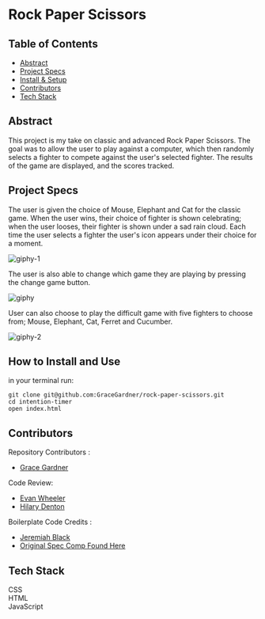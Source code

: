 # Rock Paper Scissors


## Table of Contents   
  - [Abstract](#abstract)   
  - [Project Specs](#project-specs)   
  - [Install & Setup](#set-up)
  - [Contributors](#contributors)   
  - [Tech Stack](#tech-stack)   

## Abstract  
This project is my take on classic and advanced Rock Paper Scissors. The goal was to allow the user to play against a computer, which then randomly selects a fighter to compete against the user's selected fighter. The results of the game are displayed, and the scores tracked.

## Project Specs  

The user is given the choice of Mouse, Elephant and Cat for the classic game. When the user wins, their choice of fighter is shown celebrating; when the user looses, their fighter is shown under a sad rain cloud. Each time the user selects a fighter the user's icon appears under their choice for a moment.

![giphy-1](https://user-images.githubusercontent.com/42048868/142074666-30423c2c-cc5e-42c8-8d9d-0e5ace980e66.gif)

The user is also able to change which game they are playing by pressing the change game button.

![giphy](https://user-images.githubusercontent.com/42048868/142074993-bd54642f-1b35-46f3-94e9-ca129bba4da6.gif)

User can also choose to play the difficult game with five fighters to choose from; Mouse, Elephant, Cat, Ferret and Cucumber.

![giphy-2](https://user-images.githubusercontent.com/42048868/142075029-c6ae4d9c-7d6e-4133-9e16-564a9cdfbbbc.gif)



## How to Install and Use   
in your terminal run:
```   
git clone git@github.com:GraceGardner/rock-paper-scissors.git
cd intention-timer    
open index.html      
```

## Contributors  
Repository Contributors :      
- [Grace Gardner](https://github.com/GraceGardner)  

Code Review:
- [Evan Wheeler](https://github.com/anon0mys)
- [Hilary Denton](https://github.com/Hilaryous)

Boilerplate Code Credits :     
- [Jeremiah Black](https://github.com/jeremiahblackol)     
- [Original Spec Comp Found Here](https://frontend.turing.edu/projects/module-1/rock-paper-scissors-solo.html)     



## Tech Stack  
CSS  
HTML  
JavaScript
